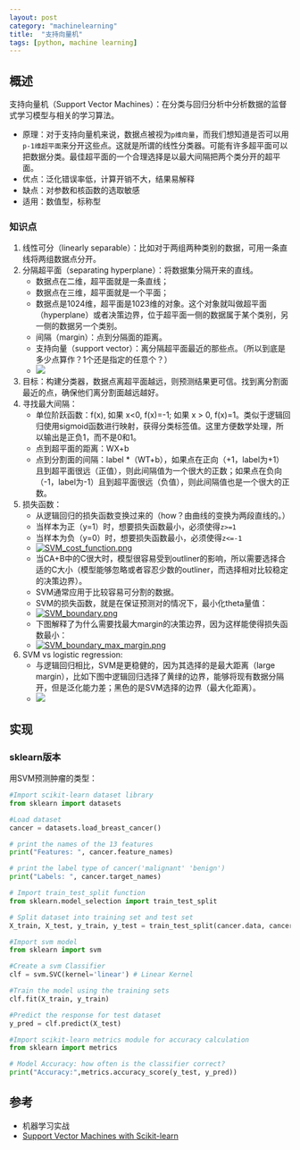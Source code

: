 ```yaml
---
layout: post
category: "machinelearning"
title:  "支持向量机"
tags: [python, machine learning]
---
```


## 概述

支持向量机（Support Vector Machines）：在分类与回归分析中分析数据的监督式学习模型与相关的学习算法。

* 原理：对于支持向量机来说，数据点被视为`p维向量`，而我们想知道是否可以用`p-1维超平面`来分开这些点。这就是所谓的线性分类器。可能有许多超平面可以把数据分类。最佳超平面的一个合理选择是以最大间隔把两个类分开的超平面。
* 优点：泛化错误率低，计算开销不大，结果易解释
* 缺点：对参数和核函数的选取敏感
* 适用：数值型，标称型

### 知识点

1. 线性可分（linearly separable）：比如对于两组两种类别的数据，可用一条直线将两组数据点分开。
2. 分隔超平面（separating hyperplane）：将数据集分隔开来的直线。
   - 数据点在二维，超平面就是一条直线；
   - 数据点在三维，超平面就是一个平面；
   - 数据点是1024维，超平面是1023维的对象。这个对象就叫做超平面（hyperplane）或者决策边界，位于超平面一侧的数据属于某个类别，另一侧的数据另一个类别。
   - 间隔（margin）：点到分隔面的距离。
   - 支持向量（support vector）：离分隔超平面最近的那些点。（所以到底是多少点算作？1个还是指定的任意个？）
   - ![](https://sandipanweb.files.wordpress.com/2018/04/svm_slack.png?w=676)
3. 目标：构建分类器，数据点离超平面越远，则预测结果更可信。找到离分割面最近的点，确保他们离分割面越远越好。
4. 寻找最大间隔：
   - 单位阶跃函数：f(x), 如果 x<0, f(x)=-1; 如果 x > 0, f(x)=1。类似于逻辑回归使用sigmoid函数进行映射，获得分类标签值。这里方便数学处理，所以输出是正负1，而不是0和1。
   - 点到超平面的距离：WX+b
   - 点到分割面的间隔：label *（WT+b），如果点在正向（+1，label为+1）且到超平面很远（正值），则此间隔值为一个很大的正数；如果点在负向（-1，label为-1）且到超平面很远（负值），则此间隔值也是一个很大的正数。
5. 损失函数：
   - 从逻辑回归的损失函数变换过来的（how？由曲线的变换为两段直线的。）
   - 当样本为正（y=1）时，想要损失函数最小，必须使得`z>=1`
   - 当样本为负（y=0）时，想要损失函数最小，必须使得`z<=-1`
   - [![SVM_cost_function.png](https://i.loli.net/2019/05/18/5cdfd2215b60829997.png)](https://i.loli.net/2019/05/18/5cdfd2215b60829997.png)
   - 当CA+B中的C很大时，模型很容易受到outliner的影响，所以需要选择合适的C大小（模型能够忽略或者容忍少数的outliner，而选择相对比较稳定的决策边界）。
   - SVM通常应用于比较容易可分割的数据。
   - SVM的损失函数，就是在保证预测对的情况下，最小化theta量值：
   - [![SVM_boundary.png](https://i.loli.net/2019/05/18/5ce00e082d6f239510.png)](https://i.loli.net/2019/05/18/5ce00e082d6f239510.png)
   - 下图解释了为什么需要找最大margin的决策边界，因为这样能使得损失函数最小：
   - [![SVM_boundary_max_margin.png](https://i.loli.net/2019/05/18/5ce00e07dfdd917525.png)](https://i.loli.net/2019/05/18/5ce00e07dfdd917525.png)
6. SVM vs logistic regression:
   - 与逻辑回归相比，SVM是更稳健的，因为其选择的是最大距离（large margin），比如下图中逻辑回归选择了黄绿的边界，能够将现有数据分隔开，但是泛化能力差；黑色的是SVM选择的边界（最大化距离）。
   - ![](http://www.holehouse.org/mlclass/12_Support_Vector_Machines_files/Image%20[14].png)
   

## 实现

### sklearn版本

用SVM预测肿瘤的类型：

```python
#Import scikit-learn dataset library
from sklearn import datasets

#Load dataset
cancer = datasets.load_breast_cancer()

# print the names of the 13 features
print("Features: ", cancer.feature_names)

# print the label type of cancer('malignant' 'benign')
print("Labels: ", cancer.target_names)

# Import train_test_split function
from sklearn.model_selection import train_test_split

# Split dataset into training set and test set
X_train, X_test, y_train, y_test = train_test_split(cancer.data, cancer.target, test_size=0.3,random_state=109) # 70% training and 30% test

#Import svm model
from sklearn import svm

#Create a svm Classifier
clf = svm.SVC(kernel='linear') # Linear Kernel

#Train the model using the training sets
clf.fit(X_train, y_train)

#Predict the response for test dataset
y_pred = clf.predict(X_test)

#Import scikit-learn metrics module for accuracy calculation
from sklearn import metrics

# Model Accuracy: how often is the classifier correct?
print("Accuracy:",metrics.accuracy_score(y_test, y_pred))
```

## 参考

* 机器学习实战
* [Support Vector Machines with Scikit-learn](https://www.datacamp.com/community/tutorials/svm-classification-scikit-learn-python)





